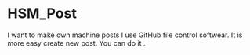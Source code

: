 # HSM_Post
I want to make own machine posts
I use GitHub file control softwear. It is more easy create new post.
You can do it .
